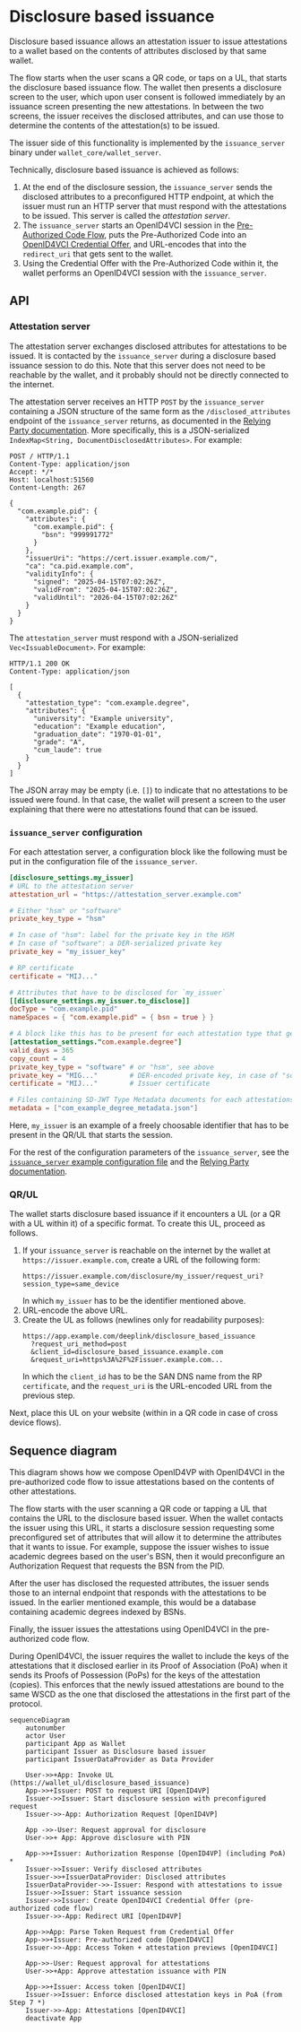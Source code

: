 # Disclosure based issuance

Disclosure based issuance allows an attestation issuer to issue attestations to a wallet based on the contents of attributes disclosed by that same wallet.

The flow starts when the user scans a QR code, or taps on a UL, that starts the disclosure based issuance flow.
The wallet then presents a disclosure screen to the user, which upon user consent is followed immediately by an issuance screen presenting the new attestations.
In between the two screens, the issuer receives the disclosed attributes, and can use those to determine the contents of the attestation(s) to be issued.

The issuer side of this functionality is implemented by the `issuance_server` binary under `wallet_core/wallet_server`.

Technically, disclosure based issuance is achieved as follows:

1. At the end of the disclosure session, the `issuance_server` sends the disclosed attributes to a preconfigured HTTP endpoint, at which the issuer must run an HTTP server that must respond with the attestations to be issued. This server is called the *attestation server*.
2. The `issuance_server` starts an OpenID4VCI session in the [Pre-Authorized Code Flow](https://openid.net/specs/openid-4-verifiable-credential-issuance-1_0-13.html#name-pre-authorized-code-flow), puts the  Pre-Authorized Code into an [OpenID4VCI Credential Offer](https://openid.net/specs/openid-4-verifiable-credential-issuance-1_0-13.html#name-credential-offer), and URL-encodes that into the `redirect_uri` that gets sent to the wallet.
3. Using the Credential Offer with the Pre-Authorized Code within it, the wallet performs an OpenID4VCI session with the `issuance_server`.

## API

### Attestation server

The attestation server exchanges disclosed attributes for attestations to be issued. It is contacted by the `issuance_server` during a disclosure based issuance session to do this. Note that this server does not need to be reachable by the wallet, and it probably should not be directly connected to the internet.

The attestation server receives an HTTP `POST` by the `issuance_server` containing a JSON structure of the same form as the `/disclosed_attributes` endpoint of the `issuance_server` returns, as documented in the [Relying Party documentation](../relying-party.md#retrieve-disclosure-results). More specifically, this is a JSON-serialized `IndexMap<String, DocumentDisclosedAttributes>`. For example:

```http
POST / HTTP/1.1
Content-Type: application/json
Accept: */*
Host: localhost:51560
Content-Length: 267

{
  "com.example.pid": {
    "attributes": {
      "com.example.pid": {
        "bsn": "999991772"
      }
    },
    "issuerUri": "https://cert.issuer.example.com/",
    "ca": "ca.pid.example.com",
    "validityInfo": {
      "signed": "2025-04-15T07:02:26Z",
      "validFrom": "2025-04-15T07:02:26Z",
      "validUntil": "2026-04-15T07:02:26Z"
    }
  }
}
```

The `attestation_server` must respond with a JSON-serialized `Vec<IssuableDocument>`. For example:

```http
HTTP/1.1 200 OK
Content-Type: application/json

[
  {
    "attestation_type": "com.example.degree",
    "attributes": {
      "university": "Example university",
      "education": "Example education",
      "graduation_date": "1970-01-01",
      "grade": "A",
      "cum_laude": true
    }
  }
]
```

The JSON array may be empty (i.e. `[]`) to indicate that no attestations to be issued were found. In that case, the wallet will present a screen to the user explaining that there were no attestations found that can be issued.

### `issuance_server` configuration

For each attestation server, a configuration block like the following must be put in the configuration file of the `issuance_server`.

```toml
[disclosure_settings.my_issuer]
# URL to the attestation server
attestation_url = "https://attestation_server.example.com"

# Either "hsm" or "software"
private_key_type = "hsm"

# In case of "hsm": label for the private key in the HSM
# In case of "software": a DER-serialized private key
private_key = "my_issuer_key" 

# RP certificate
certificate = "MIJ..."

# Attributes that have to be disclosed for `my_issuer`
[[disclosure_settings.my_issuer.to_disclose]]
docType = "com.example.pid"
nameSpaces = { "com.example.pid" = { bsn = true } }

# A block like this has to be present for each attestation type that gets issued
[attestation_settings."com.example.degree"]
valid_days = 365
copy_count = 4
private_key_type = "software" # or "hsm", see above
private_key = "MIG..."        # DER-encoded private key, in case of "software"
certificate = "MIJ..."        # Issuer certificate

# Files containing SD-JWT Type Metadata documents for each attestations that will be issued
metadata = ["com_example_degree_metadata.json"]
```

Here, `my_issuer` is an example of a freely choosable identifier that has to be present in the QR/UL that starts the session.

For the rest of the configuration parameters of the `issuance_server`, see the [`issuance_server` example configuration file](../../wallet_core/wallet_server/issuance_server/issuance_server.example.toml) and the [Relying Party documentation](../relying-party.md#retrieve-disclosure-results).

### QR/UL

The wallet starts disclosure based issuance if it encounters a UL (or a QR with a UL within it) of a specific format. To create this UL, proceed as follows.

1. If your `issuance_server` is reachable on the internet by the wallet at `https://issuer.example.com`, create a URL of the following form:
    ```
    https://issuer.example.com/disclosure/my_issuer/request_uri?session_type=same_device
    ```
    In which `my_issuer` has to be the identifier mentioned above.
2. URL-encode the above URL.
3. Create the UL as follows (newlines only for readability purposes):
    ```
    https://app.example.com/deeplink/disclosure_based_issuance
      ?request_uri_method=post
      &client_id=disclosure_based_issuance.example.com
      &request_uri=https%3A%2F%2Fissuer.example.com...
    ```
    In which the `client_id` has to be the SAN DNS name from the RP `certificate`, and the `request_uri` is the URL-encoded URL from the previous step.

Next, place this UL on your website (within in a QR code in case of cross device flows).

## Sequence diagram

This diagram shows how we compose OpenID4VP with OpenID4VCI in the pre-authorized code flow to issue attestations based on the contents of other attestations.

The flow starts with the user scanning a QR code or tapping a UL that contains the URL to the disclosure based issuer. When the wallet contacts the issuer using this URL, it starts a disclosure session requesting some preconfigured set of attributes that will allow it to determine the attributes that it wants to issue. For example, suppose the issuer wishes to issue academic degrees based on the user's BSN, then it would preconfigure an Authorization Request that requests the BSN from the PID.

After the user has disclosed the requested attributes, the issuer sends those to an internal endpoint that responds with the attestations to be issued. In the earlier mentioned example, this would be a database containing academic degrees indexed by BSNs.

Finally, the issuer issues the attestations using OpenID4VCI in the pre-authorized code flow.

During OpenID4VCI, the issuer requires the wallet to include the keys of the attestations that it disclosed earlier in its Proof of Association (PoA) when it sends its Proofs of Possession (PoPs) for the keys of the attestation (copies). This enforces that the newly issued attestations are bound to the same WSCD as the one that disclosed the attestations in the first part of the protocol.

```mermaid 
sequenceDiagram
    autonumber
    actor User
    participant App as Wallet
    participant Issuer as Disclosure based issuer
    participant IssuerDataProvider as Data Provider

    User->>+App: Invoke UL (https://wallet_ul/disclosure_based_issuance)
    App->>+Issuer: POST to request URI [OpenID4VP]
    Issuer->>Issuer: Start disclosure session with preconfigured request
    Issuer->>-App: Authorization Request [OpenID4VP]

    App ->>-User: Request approval for disclosure 
    User->>+ App: Approve disclosure with PIN

    App->>+Issuer: Authorization Response [OpenID4VP] (including PoA) *
    Issuer->>Issuer: Verify disclosed attributes
    Issuer->>+IssuerDataProvider: Disclosed attributes
    IssuerDataProvider->>-Issuer: Respond with attestations to issue
    Issuer->>Issuer: Start issuance session
    Issuer->>Issuer: Create OpenID4VCI Credential Offer (pre-authorized code flow)
    Issuer->>-App: Redirect URI [OpenID4VP]

    App->>App: Parse Token Request from Credential Offer
    App->>+Issuer: Pre-authorized code [OpenID4VCI]
    Issuer->>-App: Access Token + attestation previews [OpenID4VCI]

    App->>-User: Request approval for attestations
    User->>+App: Approve attestation issuance with PIN

    App->>+Issuer: Access token [OpenID4VCI]
    Issuer->>Issuer: Enforce disclosed attestation keys in PoA (from Step 7 *)
    Issuer->>-App: Attestations [OpenID4VCI]
    deactivate App
```

